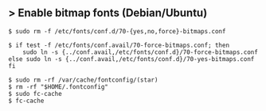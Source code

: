 ## > Enable bitmap fonts (Debian/Ubuntu)
```
$ sudo rm -f /etc/fonts/conf.d/70-{yes,no,force}-bitmaps.conf
```
```
$ if test -f /etc/fonts/conf.avail/70-force-bitmaps.conf; then
    sudo ln -s {../conf.avail,/etc/fonts/conf.d}/70-force-bitmaps.conf
else sudo ln -s {../conf.avail,/etc/fonts/conf.d}/70-yes-bitmaps.conf
fi
```
```
$ sudo rm -rf /var/cache/fontconfig/(star)
$ rm -rf "$HOME/.fontconfig"
$ sudo fc-cache
$ fc-cache
```
